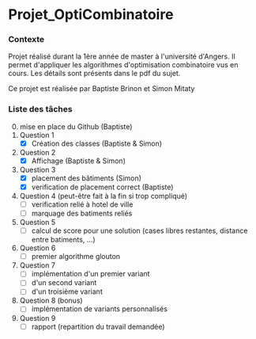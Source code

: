 # Projet_OptiCombinatoire

### Contexte
Projet réalisé durant la 1ère année de master à l'université d'Angers. Il permet d'appliquer les algorithmes d'optimisation combinatoire vus en cours. Les détails sont présents dans le pdf du sujet.

Ce projet est réalisée par Baptiste Brinon et Simon Mitaty

### Liste des tâches
0. mise en place du Github (Baptiste)
1. Question 1
    - [x] Création des classes (Baptiste & Simon)
2. Question 2
    - [x] Affichage (Baptiste & Simon)
3. Question 3
    - [x] placement des bâtiments (Simon)
    - [x] verification de placement correct (Baptiste)
4. Question 4 (peut-être fait à la fin si trop compliqué)
    - [ ] verification relié à hotel de ville
    - [ ] marquage des batiments reliés
5. Question 5
    - [ ] calcul de score pour une solution (cases libres restantes, distance entre batiments, ...)
6. Question 6
    - [ ] premier algorithme glouton
7. Question 7
    - [ ] implémentation d'un premier variant
    - [ ] d'un second variant
    - [ ] d'un troisième variant
8. Question 8 (bonus)
    - [ ] implémentation de variants personnalisés
9. Question 9
    - [ ] rapport (repartition du travail demandée)